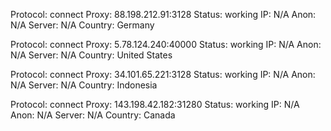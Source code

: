 Protocol: connect
Proxy: 88.198.212.91:3128
Status: working
IP: N/A
Anon: N/A
Server: N/A
Country: Germany

Protocol: connect
Proxy: 5.78.124.240:40000
Status: working
IP: N/A
Anon: N/A
Server: N/A
Country: United States

Protocol: connect
Proxy: 34.101.65.221:3128
Status: working
IP: N/A
Anon: N/A
Server: N/A
Country: Indonesia

Protocol: connect
Proxy: 143.198.42.182:31280
Status: working
IP: N/A
Anon: N/A
Server: N/A
Country: Canada

